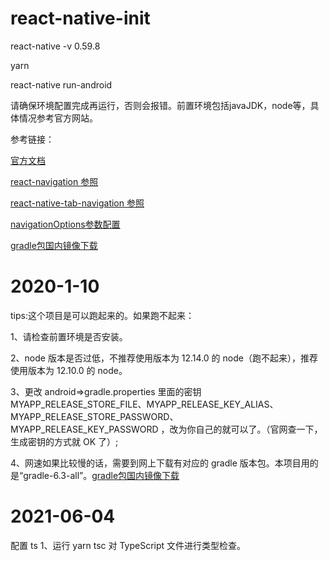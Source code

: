 # react-native-init

react-native   -v 0.59.8

yarn

react-native run-android

请确保环境配置完成再运行，否则会报错。前置环境包括javaJDK，node等，具体情况参考官方网站。

参考链接：

[官方文档](https://reactnative.cn/docs/getting-started/)

[react-navigation 参照](https://blog.csdn.net/u011272795/article/details/80915040)

[react-native-tab-navigation 参照](https://www.jianshu.com/p/e068d017ad4d)

[navigationOptions参数配置](https://blog.csdn.net/ahou2468/article/details/87625428)

[gradle包国内镜像下载](https://mirrors.cloud.tencent.com/gradle/)



# 2020-1-10

tips:这个项目是可以跑起来的。如果跑不起来：

1、请检查前置环境是否安装。

2、node 版本是否过低，不推荐使用版本为 12.14.0 的 node（跑不起来），推荐使用版本为 12.10.0 的 node。

3、更改 android=>gradle.properties 里面的密钥 MYAPP_RELEASE_STORE_FILE、MYAPP_RELEASE_KEY_ALIAS、MYAPP_RELEASE_STORE_PASSWORD、MYAPP_RELEASE_KEY_PASSWORD ，改为你自己的就可以了。（官网查一下，生成密钥的方式就 OK 了）;

4、网速如果比较慢的话，需要到网上下载有对应的 gradle 版本包。本项目用的是“gradle-6.3-all”。[gradle包国内镜像下载](https://mirrors.cloud.tencent.com/gradle/)

# 2021-06-04

配置 ts
1、运行 yarn tsc 对 TypeScript 文件进行类型检查。
